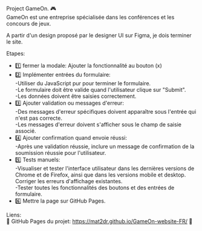 Project GameOn. :video_game:<br />
GameOn est une entreprise spécialisée dans les conférences et les concours de jeux.<br />

A partir d'un design proposé par le designer UI sur Figma, je dois terminer le site.<br />

Etapes:<br />
- :one: fermer la modale: Ajouter la fonctionnalité au bouton (x)<br />
- :two: Implémenter entrées du formulaire:<br />
    -Utiliser du JavaScript pur pour terminer le formulaire.<br />
    -Le formulaire doit être valide quand l'utilisateur clique sur "Submit".<br />
    -Les données doivent être saisies correctement.<br />
- :three: Ajouter validation ou messages d'erreur:<br />
    -Des messages d'erreur spécifiques doivent apparaître sous l'entrée qui n'est pas correcte. <br />
    -Les messages d'erreur doivent s'afficher sous le champ de saisie associé.<br />
- :four: Ajouter confirmation quand envoie réussi:<br />
    -Après une validation réussie, inclure un message de confirmation de la soumission réussie pour l'utilisateur.<br />
- :five: Tests manuels:<br />
    -Visualiser et tester l'interface utilisateur dans les dernières versions de Chrome et de Firefox, ainsi que dans les versions mobile et desktop.<br /> 
     Corriger les erreurs d'affichage existantes.<br />
    -Tester toutes les fonctionnalités des boutons et des entrées de formulaire.<br />
- :six: Mettre la page sur GitHub Pages.<br />

Liens:<br />
🔗 GitHub Pages du projet: https://mat2dr.github.io/GameOn-website-FR/ 🔗
